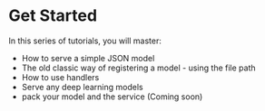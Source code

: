 # Get Started

In this series of tutorials, you will master:

- How to serve a simple JSON model
- The old classic way of registering a model - using the file path
- How to use handlers
- Serve any deep learning models
- pack your model and the service (Coming soon)